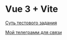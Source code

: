 # Vue 3 + Vite

[Суть тестового задания](https://github.com/DvaPacana/test-task-frontend)

[Мой телеграмм для связи](https://t.me/qwatey)
